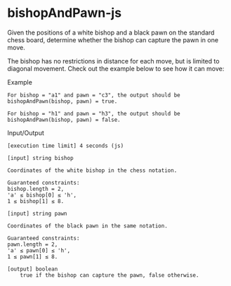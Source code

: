 # bishopAndPawn-js

Given the positions of a white bishop and a black pawn on the standard chess board, determine whether the bishop can capture the pawn in one move.

The bishop has no restrictions in distance for each move, but is limited to diagonal movement. Check out the example below to see how it can move:

Example

    For bishop = "a1" and pawn = "c3", the output should be
    bishopAndPawn(bishop, pawn) = true.

    For bishop = "h1" and pawn = "h3", the output should be
    bishopAndPawn(bishop, pawn) = false.

Input/Output

    [execution time limit] 4 seconds (js)

    [input] string bishop

    Coordinates of the white bishop in the chess notation.

    Guaranteed constraints:
    bishop.length = 2,
    'a' ≤ bishop[0] ≤ 'h',
    1 ≤ bishop[1] ≤ 8.

    [input] string pawn

    Coordinates of the black pawn in the same notation.

    Guaranteed constraints:
    pawn.length = 2,
    'a' ≤ pawn[0] ≤ 'h',
    1 ≤ pawn[1] ≤ 8.

    [output] boolean
        true if the bishop can capture the pawn, false otherwise.
